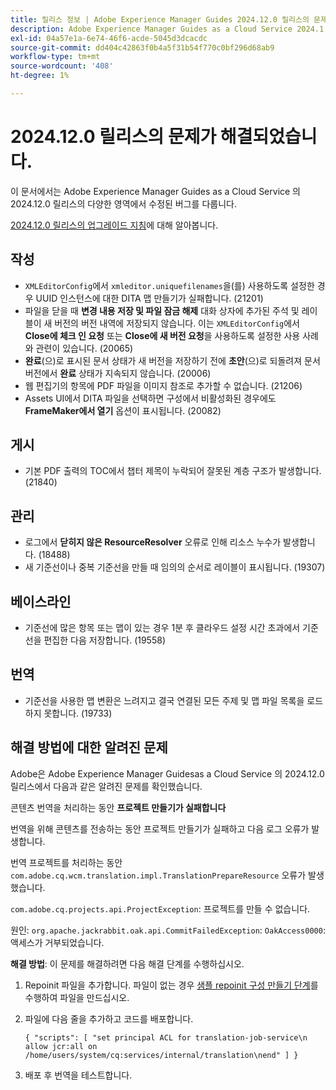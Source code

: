 ```yaml
---
title: 릴리스 정보 | Adobe Experience Manager Guides 2024.12.0 릴리스의 문제가 해결되었습니다.
description: Adobe Experience Manager Guides as a Cloud Service 2024.1.0 릴리스의 버그 수정에 대해 알아봅니다.
exl-id: 04a57e1a-6e74-46f6-acde-5045d3dcacdc
source-git-commit: dd404c42863f0b4a5f31b54f770c0bf296d68ab9
workflow-type: tm+mt
source-wordcount: '408'
ht-degree: 1%

---
```


# 2024.12.0 릴리스의 문제가 해결되었습니다.

이 문서에서는 Adobe Experience Manager Guides as a Cloud Service 의 2024.12.0 릴리스의 다양한 영역에서 수정된 버그를 다룹니다.

[2024.12.0 릴리스의 업그레이드 지침](./upgrade-instructions-2024-12-0.md)에 대해 알아봅니다.

## 작성

- `XMLEditorConfig`에서 `xmleditor.uniquefilenames`을(를) 사용하도록 설정한 경우 UUID 인스턴스에 대한 DITA 맵 만들기가 실패합니다. (21201)
- 파일을 닫을 때 **변경 내용 저장 및 파일 잠금 해제** 대화 상자에 추가된 주석 및 레이블이 새 버전의 버전 내역에 저장되지 않습니다. 이는 `XMLEditorConfig`에서 **Close에 체크 인 요청** 또는 **Close에 새 버전 요청**&#x200B;을 사용하도록 설정한 사용 사례와 관련이 있습니다. (20065)
- **완료**(으)로 표시된 문서 상태가 새 버전을 저장하기 전에 **초안**(으)로 되돌려져 문서 버전에서 **완료** 상태가 지속되지 않습니다. (20006)
- 웹 편집기의 항목에 PDF 파일을 이미지 참조로 추가할 수 없습니다. (21206)
- Assets UI에서 DITA 파일을 선택하면 구성에서 비활성화된 경우에도 **FrameMaker에서 열기** 옵션이 표시됩니다. (20082)

## 게시

- 기본 PDF 출력의 TOC에서 챕터 제목이 누락되어 잘못된 계층 구조가 발생합니다. (21840)


## 관리

- 로그에서 **닫히지 않은 ResourceResolver** 오류로 인해 리소스 누수가 발생합니다. (18488)
- 새 기준선이나 중복 기준선을 만들 때 임의의 순서로 레이블이 표시됩니다. (19307)


## 베이스라인

- 기준선에 많은 항목 또는 맵이 있는 경우 1분 후 클라우드 설정 시간 초과에서 기준선을 편집한 다음 저장합니다. (19558)

## 번역

- 기준선을 사용한 맵 변환은 느려지고 결국 연결된 모든 주제 및 맵 파일 목록을 로드하지 못합니다. (19733)

## 해결 방법에 대한 알려진 문제

Adobe은 Adobe Experience Manager Guidesas a Cloud Service 의 2024.12.0 릴리스에서 다음과 같은 알려진 문제를 확인했습니다.

콘텐츠 번역을 처리하는 동안 **프로젝트 만들기가 실패합니다**

번역을 위해 콘텐츠를 전송하는 동안 프로젝트 만들기가 실패하고 다음 로그 오류가 발생합니다.

번역 프로젝트를 처리하는 동안 `com.adobe.cq.wcm.translation.impl.TranslationPrepareResource` 오류가 발생했습니다.

`com.adobe.cq.projects.api.ProjectException`: 프로젝트를 만들 수 없습니다.

원인: `org.apache.jackrabbit.oak.api.CommitFailedException`: `OakAccess0000`: 액세스가 거부되었습니다.


**해결 방법**: 이 문제를 해결하려면 다음 해결 단계를 수행하십시오.

1. Repoinit 파일을 추가합니다. 파일이 없는 경우 [샘플 repoinit 구성 만들기 단계](https://experienceleaguecommunities.adobe.com/t5/adobe-experience-cloud-questions/repoinit-configuration-for-property-set-on-aem-as-cloud-service/m-p/438854)를 수행하여 파일을 만드십시오.
2. 파일에 다음 줄을 추가하고 코드를 배포합니다.

   ```
   { "scripts": [ "set principal ACL for translation-job-service\n allow jcr:all on /home/users/system/cq:services/internal/translation\nend" ] }
   ```

3. 배포 후 번역을 테스트합니다.

